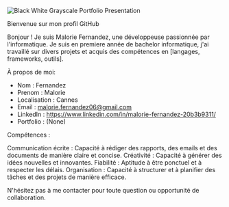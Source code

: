 ![Black White Grayscale Portfolio Presentation](https://github.com/user-attachments/assets/0bee1b1e-89ba-4044-b782-22652b78ec1c)

Bienvenue sur mon profil GitHub


Bonjour ! Je suis Malorie Fernandez, une développeuse passionnée par l'informatique. 
Je suis en premiere année de bachelor informatique, j'ai travaillé sur divers projets et acquis des compétences en [langages, frameworks, outils].


 À propos de moi:

- Nom : Fernandez
- Prenom : Malorie
- Localisation : Cannes
- Email : malorie.fernandez06@gmail.com
- LinkedIn : https://www.linkedin.com/in/malorie-fernandez-20b3b9311/
- Portfolio : (None)

  

Compétences :

Communication écrite : Capacité à rédiger des rapports, des emails et des documents de manière claire et concise. 
Créativité : Capacité à générer des idées nouvelles et innovantes. 
Fiabilité : Aptitude à être ponctuel et à respecter les délais. 
Organisation : Capacité à structurer et à planifier des tâches et des projets de manière efficace.

  







N'hésitez pas à me contacter pour toute question ou opportunité de collaboration.

